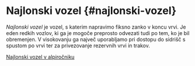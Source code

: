 # Najlonski vozel {#najlonski-vozel}

*Najlonski vozel* je vozel, s katerim napravimo fiksno zanko v koncu
vrvi. Je eden redkih vozlov, ki ga je mogoče preprosto odvezati tudi po
tem, ko je bil obremenjen. V visokovanju ga največ uporabljamo pri
dostopu do sidrišč s spustom po vrvi ter za privezovanje rezervnih vrvi
in trakov.

[Najlonski vozel v
alpiročniku](/https:*alpirocnik.rasica.org/wiki/Vrvi,_vozli_in_njihova_uporaba#Najlonski_vozel)
